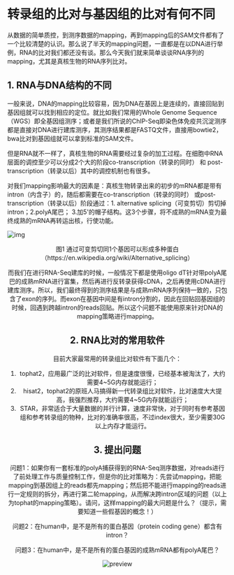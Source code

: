 # 转录组的比对与基因组的比对有何不同

从数据的简单质控，到测序数据的mapping，再到mapping后的SAM文件都有了一个比较清楚的认识。那么说了半天的mapping问题，一直都是在以DNA进行举例，RNA的比对我们都还没有谈。那么今天我们就来简单谈谈RNA序列的mapping，尤其是真核生物的RNA序列比对。

## 1. RNA与DNA结构的不同

一般来说，DNA的mapping比较容易，因为DNA在基因上是连续的，直接回贴到基因组就可以找到相应的定位。就比如我们常用的Whole Genome Sequence（WGS）即全基因组测序；或者是我们所说的ChIP-Seq即染色体免疫共沉淀测序都是直接对DNA进行建库测序，其测序结果都是FASTQ文件，直接用bowtie2，bwa比对到基因组就可以拿到标准的SAM文件。

但是RNA就不一样了，真核生物的RNA需要经过复杂的加工过程。在细胞中RNA层面的调控至少可以分成2个大的阶段co-transcription（转录的同时） 和 post-transcription（转录以后）其中的调控机制也有很多。

对我们mapping影响最大的因素是：真核生物转录出来的初步的mRNA都是带有intron（内含子）的，随后都需要在co-transcription（转录的同时） 或post-transcription（转录以后）阶段通过：1. alternative splicing（可变剪切）剪切掉intron；2.polyA尾巴； 3.加5'的帽子结构。这3个步骤，将不成熟的mRNA变为最终成熟的mRNA再转运出核，行使功能。

![img](https://pic4.zhimg.com/80/v2-4bb52e7f820b7c22e30741f7ae247d4f_720w.jpg)

<center>图1 通过可变剪切同1个基因可以形成多种蛋白（https://en.wikipedia.org/wiki/Alternative_splicing）

而我们在进行RNA-Seq建库的时候，一般情况下都是使用oligo dT针对带polyA尾巴的成熟mRNA进行富集，然后再进行反转录获得cDNA，之后再使用cDNA进行建库测序。所以，我们最终得到的测序结果是与成熟mRNA序列保持一致的，只包含了exon的序列。而exon在基因中间是有intron分割的，因此在回贴回基因组的时候，回遇到跨越intron的reads回贴。所以这个问题不能使用原来针对DNA的mapping策略进行mapping。

## 2. RNA比对的常用软件

目前大家最常用的转录组比对软件有下面几个：

1. tophat2，应用最广泛的比对软件，但是速度很慢，已经基本被淘汰了，大约需要4~5G内存就能运行；
2. hisat2，tophat2的原班人马搞得新一代转录组比对软件，比对速度大大提高，我强烈推荐，大约需要4~5G内存就能运行；
3. STAR，非常适合于大量数据的并行计算，速度非常快，对于同时有参考基因组和参考转录组的物种，比对的准确率很高，不过index很大，至少需要30G以上内存才能运行。

## 3. 提出问题

问题1：如果你有一套标准的polyA捕获得到的RNA-Seq测序数据，对reads进行了前处理工作与质量控制工作，但是你的比对策略为：先尝试mapping，把能mapping到基因组上的reads都先mapping；然后把不能进行mapping的reads进行一定规则的拆分，再进行第二轮mapping，从而解决跨intron区域的问题（以上为tophat的mapping策略）。请问，这样mapping的最大问题是什么？（提示，需要知道一些假基因的概念！）

问题2：在human中，是不是所有的蛋白基因（protein coding gene）都含有intron？

问题3：在human中，是不是所有的蛋白基因的成熟mRNA都有polyA尾巴？

![preview](https://pic3.zhimg.com/v2-34b0d75b2b89d7d9e089877a09d90111_r.jpg)